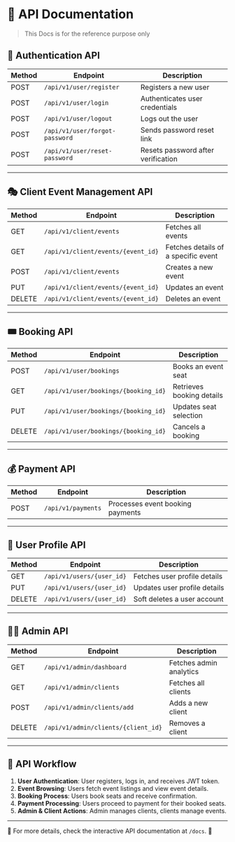# 📜 API Documentation
> This Docs is for the reference purpose only

## 🔑 Authentication API
| Method | Endpoint | Description |
|--------|---------|-------------|
| POST | `/api/v1/user/register` | Registers a new user |
| POST | `/api/v1/user/login` | Authenticates user credentials |
| POST | `/api/v1/user/logout` | Logs out the user |
| POST | `/api/v1/user/forgot-password` | Sends password reset link |
| POST | `/api/v1/user/reset-password` | Resets password after verification |

---

## 🎭 Client Event Management API
| Method | Endpoint | Description |
|--------|---------|-------------|
| GET | `/api/v1/client/events` | Fetches all events |
| GET | `/api/v1/client/events/{event_id}` | Fetches details of a specific event |
| POST | `/api/v1/client/events` | Creates a new event |
| PUT | `/api/v1/client/events/{event_id}` | Updates an event |
| DELETE | `/api/v1/client/events/{event_id}` | Deletes an event |

---

## 🎟️ Booking API
| Method | Endpoint | Description |
|--------|---------|-------------|
| POST | `/api/v1/user/bookings` | Books an event seat |
| GET | `/api/v1/user/bookings/{booking_id}` | Retrieves booking details |
| PUT | `/api/v1/user/bookings/{booking_id}` | Updates seat selection |
| DELETE | `/api/v1/user/bookings/{booking_id}` | Cancels a booking |

---

## 💰 Payment API
| Method | Endpoint | Description |
|--------|---------|-------------|
| POST | `/api/v1/payments` | Processes event booking payments |

---

## 👤 User Profile API
| Method | Endpoint | Description |
|--------|---------|-------------|
| GET | `/api/v1/users/{user_id}` | Fetches user profile details |
| PUT | `/api/v1/users/{user_id}` | Updates user profile details |
| DELETE | `/api/v1/users/{user_id}` | Soft deletes a user account |

---

## 👨‍💼 Admin API
| Method | Endpoint | Description |
|--------|---------|-------------|
| GET | `/api/v1/admin/dashboard` | Fetches admin analytics |
| GET | `/api/v1/admin/clients` | Fetches all clients |
| POST | `/api/v1/admin/clients/add` | Adds a new client |
| DELETE | `/api/v1/admin/clients/{client_id}` | Removes a client |

---

## 🔄 API Workflow
1. **User Authentication**: User registers, logs in, and receives JWT token.
2. **Event Browsing**: Users fetch event listings and view event details.
3. **Booking Process**: Users book seats and receive confirmation.
4. **Payment Processing**: Users proceed to payment for their booked seats.
5. **Admin & Client Actions**: Admin manages clients, clients manage events.

---

📌 For more details, check the interactive API documentation at `/docs`. 🚀

